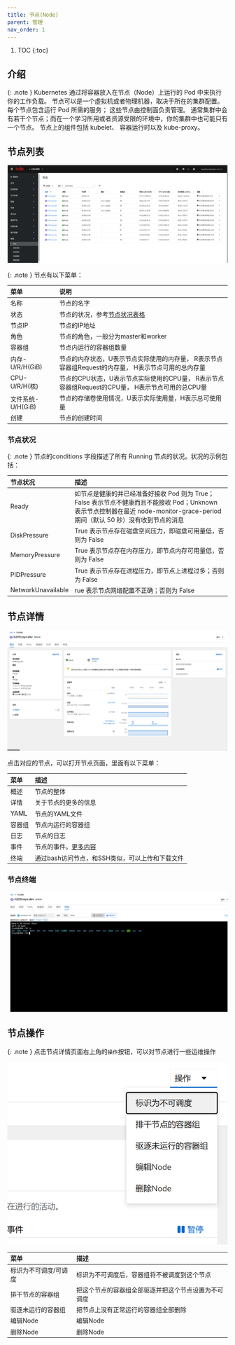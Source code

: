 ```yaml
---
title: 节点(Node)
parent: 管理
nav_order: 1
---
```


1. TOC
{:toc}

## 介绍

{: .note }
Kubernetes 通过将容器放入在节点（Node）上运行的 Pod 中来执行你的工作负载。 节点可以是一个虚拟机或者物理机器，取决于所在的集群配置。 每个节点包含运行 Pod 所需的服务； 这些节点由控制面负责管理。
通常集群中会有若干个节点；而在一个学习所用或者资源受限的环境中，你的集群中也可能只有一个节点。 节点上的组件包括 kubelet、 容器运行时以及 kube-proxy。

## 节点列表

![](imgs/nodes.png)

{: .note }
节点有以下菜单：

| 菜单            | 说明                                                           |
|:--------------|:-------------------------------------------------------------|
| 名称            | 节点的名字                                                        |
| 状态            | 节点的状况，参考[节点状况表格](#节点状况)                                      |
| 节点IP          | 节点的IP地址                                                      |
| 角色            | 节点的角色，一般分为master和worker                                      |
| 容器组           | 节点内运行的容器组数量                                                  |
| 内存-U/R/H(GiB) | 节点的内存状态，U表示节点实际使用的内存量， R表示节点容器组Request的内存量， H表示节点可用的总内存量     |
| CPU-U/R/H(核)  | 节点的CPU状态，U表示节点实际使用的CPU量， R表示节点容器组Request的CPU量， H表示节点可用的总CPU量 |
| 文件系统-U/H(GiB) | 节点的存储卷使用情况，U表示实际使用量，H表示总可使用量                                 |
| 创建            | 节点的创建时间                                                      |


### 节点状况

{: .note }
节点的conditions 字段描述了所有 Running 节点的状况。状况的示例包括：

| 节点状况               | 描述                                                                                                                    |
|:-------------------|:----------------------------------------------------------------------------------------------------------------------|
| Ready              | 如节点是健康的并已经准备好接收 Pod 则为 True；False 表示节点不健康而且不能接收 Pod；Unknown 表示节点控制器在最近 node-monitor-grace-period 期间（默认 50 秒）没有收到节点的消息 |
| DiskPressure       | True 表示节点存在磁盘空间压力，即磁盘可用量低，否则为 False                                                                                   |
| MemoryPressure     | True 表示节点存在内存压力，即节点内存可用量低，否则为 False                                                                                   |
| PIDPressure        | True 表示节点存在进程压力，即节点上进程过多；否则为 False                                                                                    |
| NetworkUnavailable | rue 表示节点网络配置不正确；否则为 False                                                                                             |


## 节点详情

![](imgs/node.png)

点击对应的节点，可以打开节点页面，里面有以下菜单：

| 菜单   | 描述                                          |
|:-----|:--------------------------------------------|
| 概述   | 节点的整体                                       |
| 详情   | 关于节点的更多的信息                                  |
| YAML | 节点的YAML文件                                   |
| 容器组  | 节点内运行的容器组                                   |
| 日志   | 节点的日志                                       |
| 事件   | 节点的事件。[更多内容](../../../observability/events) |
| 终端   | 通过bash访问节点，和SSH类似，可以上传和下载文件                 |

### 节点终端


![](imgs/node-terminal.png)


## 节点操作

{: .note }
点击节点详情页面右上角的`操作`按钮，可以对节点进行一些运维操作

![](imgs/actions.png)

| 菜单          | 描述                         |
|:------------|:---------------------------|
| 标识为不可调度/可调度 | 标识为不可调度后，容器组将不被调度到这个节点     |
| 排干节点的容器组    | 把这个节点的容器组全部驱逐并把这个节点设置为不可调度 |
| 驱逐未运行的容器组   | 把节点上没有正常运行的容器组全部删除         |
| 编辑Node      | 编辑Node                     |
| 删除Node      | 删除Node                     |
